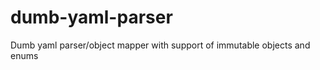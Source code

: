 dumb-yaml-parser
================

Dumb yaml parser/object mapper with support of immutable objects and enums
